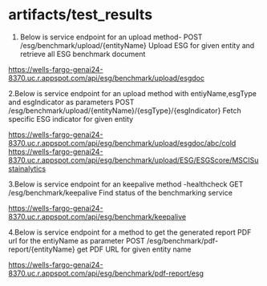 ﻿

# artifacts/test_results

1. Below is service endpoint for an upload method-
POST
/esg/benchmark/upload/{entityName}
Upload ESG for given entity and retrieve all ESG benchmark document

https://wells-fargo-genai24-8370.uc.r.appspot.com/api/esg/benchmark/upload/esgdoc

2.Below is service endpoint for an upload method with entiyName,esgType and esgIndicator as parameters
POST
/esg/benchmark/upload/{entityName}/{esgType}/{esgIndicator}
Fetch specific ESG indicator for given entity

https://wells-fargo-genai24-8370.uc.r.appspot.com/api/esg/benchmark/upload/esgdoc/abc/cold
https://wells-fargo-genai24-8370.uc.r.appspot.com/api/esg/benchmark/upload/ESG/ESGScore/MSCISustainalytics

3.Below is service endpoint for an keepalive method -healthcheck
GET
/esg/benchmark/keepalive
Find status of the benchmarking service

https://wells-fargo-genai24-8370.uc.r.appspot.com/api/esg/benchmark/keepalive

4.Below is service endpoint for a method to get the generated report PDF url for the entiyName as parameter
POST
/esg/benchmark/pdf-report/{entityName}
get PDF URL for given entity name

https://wells-fargo-genai24-8370.uc.r.appspot.com/api/esg/benchmark/pdf-report/esg
